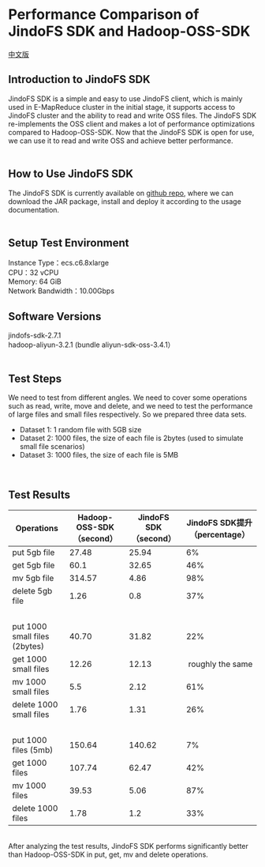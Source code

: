 # Performance Comparison of JindoFS SDK and Hadoop-OSS-SDK
[中文版](./jindofs_sdk_vs_hadoop_sdk.md)

<a name="6ZORZ"></a>
## Introduction to JindoFS SDK

JindoFS SDK is a simple and easy to use JindoFS client, which is mainly used in E-MapReduce cluster in the initial stage, it supports access to JindoFS cluster and the ability to read and write OSS files. The JindoFS SDK re-implements the OSS client and makes a lot of performance optimizations compared to Hadoop-OSS-SDK. Now that the JindoFS SDK is open for use, we can use it to read and write OSS and achieve better performance.<br />
<br />

<a name="4sw1q"></a>
## How to Use JindoFS SDK

The JindoFS SDK is currently available on [github repo](https://github.com/aliyun/aliyun-emapreduce-sdk), where we can download the JAR package, install and deploy it according to the usage documentation.<br />
<br />

<a name="MUSUo"></a>
## Setup Test Environment

Instance Type：ecs.c6.8xlarge<br />CPU：32 vCPU<br />Memory:  64 GiB<br />Network Bandwidth：10.00Gbps<br />

<a name="SwQNF"></a>
## Software Versions

jindofs-sdk-2.7.1<br />hadoop-aliyun-3.2.1 (bundle aliyun-sdk-oss-3.4.1）<br />
<br />

<a name="zyr0w"></a>
## Test Steps

We need to test from different angles. We need to cover some operations such as read, write, move and delete, and we need to test the performance of large files and small files respectively. So we prepared three data sets.<br />

- Dataset 1: 1 random file with 5GB size
- Dataset 2: 1000 files,  the size of each file is 2bytes (used to simulate small file scenarios)
- Dataset 3: 1000 files, the size of each file is 5MB


<br />

<a name="ntIJV"></a>
## Test Results




| 		Operations | Hadoop-OSS-SDK（second） | JindoFS SDK（second） | JindoFS SDK提升（percentage） |
| --- | --- | --- | --- |
| 		put 5gb file | 27.48 | 25.94 | 6% |
| 		get 5gb file | 60.1 | 32.65 | 46% |
| 		mv 5gb file | 314.57 | 4.86 | 98% |
| 		delete 5gb file | 1.26 | 0.8 | 37% |
| 		<br /> | <br /> | <br /> | <br /> |
| 		put 1000 small files (2bytes) | 40.70 | 31.82 | 22% |
| 		get 1000 small files | 12.26 | 12.13 |  roughly the same |
| 		mv 1000 small files | 5.5 | 2.12 | 61% |
| 		delete 1000 small files | 1.76 | 1.31 | 26% |
| 		<br /> | <br /> | <br /> | <br /> |
| 		put 1000 files (5mb) | 150.64 | 140.62 | 7% |
| 		get 1000 files | 107.74 | 62.47 | 42% |
| 		mv 1000 files | 39.53 | 5.06 | 87% |
| 		delete 1000 files | 1.78 | 1.2 | 33% |


<br />After analyzing the test results, JindoFS SDK performs significantly better than Hadoop-OSS-SDK in put, get, mv and delete operations.
